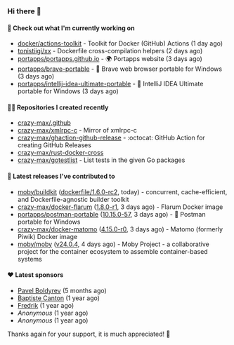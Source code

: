 ### Hi there 👋

#### 👷 Check out what I'm currently working on

- [docker/actions-toolkit](https://github.com/docker/actions-toolkit) - Toolkit for Docker (GitHub) Actions (1 day ago)
- [tonistiigi/xx](https://github.com/tonistiigi/xx) - Dockerfile cross-compilation helpers (2 days ago)
- [portapps/portapps.github.io](https://github.com/portapps/portapps.github.io) - 🌍 Portapps website (3 days ago)
- [portapps/brave-portable](https://github.com/portapps/brave-portable) - 🚀 Brave web browser portable for Windows (3 days ago)
- [portapps/intellij-idea-ultimate-portable](https://github.com/portapps/intellij-idea-ultimate-portable) - 🚀 IntelliJ IDEA Ultimate portable for Windows  (3 days ago)

#### 👨‍💻 Repositories I created recently

- [crazy-max/.github](https://github.com/crazy-max/.github)
- [crazy-max/xmlrpc-c](https://github.com/crazy-max/xmlrpc-c) - Mirror of xmlrpc-c
- [crazy-max/ghaction-github-release](https://github.com/crazy-max/ghaction-github-release) - :octocat: GitHub Action for creating GitHub Releases
- [crazy-max/rust-docker-cross](https://github.com/crazy-max/rust-docker-cross)
- [crazy-max/gotestlist](https://github.com/crazy-max/gotestlist) - List tests in the given Go packages

#### 🚀 Latest releases I've contributed to

- [moby/buildkit](https://github.com/moby/buildkit) ([dockerfile/1.6.0-rc2](https://github.com/moby/buildkit/releases/tag/dockerfile/1.6.0-rc2), today) - concurrent, cache-efficient, and Dockerfile-agnostic builder toolkit
- [crazy-max/docker-flarum](https://github.com/crazy-max/docker-flarum) ([1.8.0-r1](https://github.com/crazy-max/docker-flarum/releases/tag/1.8.0-r1), 3 days ago) - Flarum Docker image
- [portapps/postman-portable](https://github.com/portapps/postman-portable) ([10.15.0-57](https://github.com/portapps/postman-portable/releases/tag/10.15.0-57), 3 days ago) - 🚀 Postman portable for Windows
- [crazy-max/docker-matomo](https://github.com/crazy-max/docker-matomo) ([4.15.0-r0](https://github.com/crazy-max/docker-matomo/releases/tag/4.15.0-r0), 3 days ago) - Matomo (formerly Piwik) Docker image
- [moby/moby](https://github.com/moby/moby) ([v24.0.4](https://github.com/moby/moby/releases/tag/v24.0.4), 4 days ago) - Moby Project - a collaborative project for the container ecosystem to assemble container-based systems

#### ❤️ Latest sponsors
- [Pavel Boldyrev](https://github.com/bpg) (5 months ago)
- [Baptiste Canton](https://github.com/batmac) (1 year ago)
- [Fredrik](https://github.com/fredrikscode) (1 year ago)
- _Anonymous_ (1 year ago)
- _Anonymous_ (1 year ago)

Thanks again for your support, it is much appreciated! 🙏
